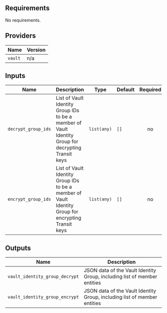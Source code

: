 ## Requirements

No requirements.

## Providers

| Name | Version |
|------|---------|
| `vault` | n/a |

## Inputs

| Name | Description | Type | Default | Required |
|------|-------------|------|---------|:--------:|
| `decrypt_group_ids` | List of Vault Identity Group IDs to be a member of Vault Identity Group for decrypting Transit keys | `list(any)` | `[]` | no |
| `encrypt_group_ids` | List of Vault Identity Group IDs to be a member of Vault Identity Group for encrypting Transit keys | `list(any)` | `[]` | no |

## Outputs

| Name | Description |
|------|-------------|
| `vault_identity_group_decrypt` | JSON data of the Vault Identity Group, including list of member entities |
| `vault_identity_group_encrypt` | JSON data of the Vault Identity Group, including list of member entities |
